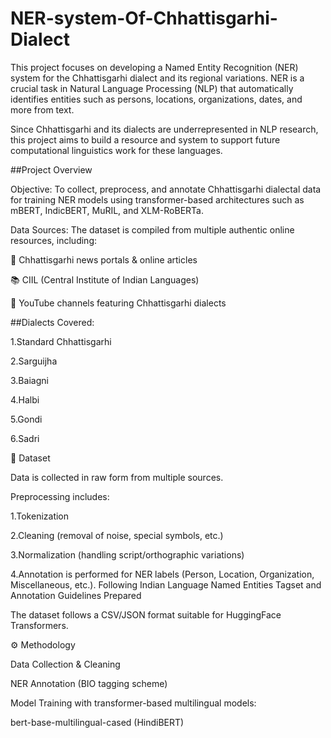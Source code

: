 # NER-system-Of-Chhattisgarhi-Dialect
This project focuses on developing a Named Entity Recognition (NER) system for the Chhattisgarhi dialect and its regional variations.
NER is a crucial task in Natural Language Processing (NLP) that automatically identifies entities such as persons, locations, organizations, dates, and more from text.

Since Chhattisgarhi and its dialects are underrepresented in NLP research, this project aims to build a resource and system to support future computational linguistics work for these languages.


##Project Overview

Objective:
To collect, preprocess, and annotate Chhattisgarhi dialectal data for training NER models using transformer-based architectures such as mBERT, IndicBERT, MuRIL, and XLM-RoBERTa.

Data Sources:
The dataset is compiled from multiple authentic online resources, including:

📰 Chhattisgarhi news portals & online articles

📚 CIIL (Central Institute of Indian Languages)

🎥 YouTube channels featuring Chhattisgarhi dialects

##Dialects Covered:

1.Standard Chhattisgarhi

2.Sarguijha

3.Baiagni

4.Halbi

5.Gondi

6.Sadri


📂 Dataset

Data is collected in raw form from multiple sources.

Preprocessing includes:

1.Tokenization

2.Cleaning (removal of noise, special symbols, etc.)

3.Normalization (handling script/orthographic variations)

4.Annotation is performed for NER labels (Person, Location, Organization, Miscellaneous, etc.). Following Indian Language Named Entities Tagset and Annotation
Guidelines
Prepared

The dataset follows a CSV/JSON format suitable for HuggingFace Transformers.

⚙️ Methodology

Data Collection & Cleaning

NER Annotation (BIO tagging scheme)

Model Training with transformer-based multilingual models:

bert-base-multilingual-cased (HindiBERT)

